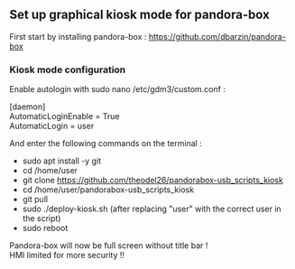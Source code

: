 <h2>Set up graphical kiosk mode for pandora-box</h2>

First start by installing pandora-box : https://github.com/dbarzin/pandora-box

<h3>Kiosk mode configuration</h3>

Enable autologin with sudo nano /etc/gdm3/custom.conf :

[daemon]  
AutomaticLoginEnable = True  
AutomaticLogin = user  

And enter the following commands on the terminal :

- sudo apt install -y git
- cd /home/user
- git clone https://github.com/theodel26/pandorabox-usb_scripts_kiosk
- cd /home/user/pandorabox-usb_scripts_kiosk
- git pull
- sudo ./deploy-kiosk.sh (after replacing "user" with the correct user in the script)
- sudo reboot

Pandora-box will now be full screen without title bar !  
HMI limited for more security !!
